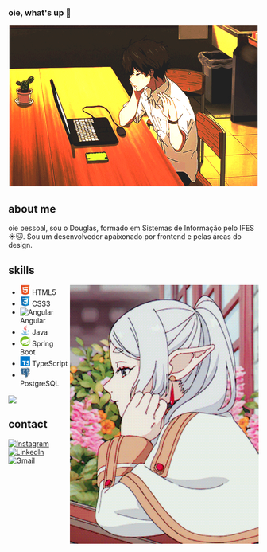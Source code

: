 ### oie, what's up 👋

<p align="center">
  <img src="img.gif" alt="Hello Guys!">
</p>

## about me

oie pessoal, sou o Douglas, formado em Sistemas de Informação pelo IFES ☀️🐱. Sou um desenvolvedor apaixonado por frontend e pelas áreas do design. 

## skills

<img src="frieren.gif" align="right" width ="380px" height="520px"/>

- <img src="https://raw.githubusercontent.com/devicons/devicon/master/icons/html5/html5-original.svg" alt="HTML5" width="20" height="20"/> HTML5
- <img src="https://raw.githubusercontent.com/devicons/devicon/master/icons/css3/css3-original.svg" alt="CSS3" width="20" height="20"/> CSS3
- <img src="https://angular.io/assets/images/logos/angular/angular.png" alt="Angular" width="20" height="20"/> Angular
- <img src="https://raw.githubusercontent.com/devicons/devicon/master/icons/java/java-original.svg" alt="Java" width="20" height="20"/> Java
- <img src="https://raw.githubusercontent.com/devicons/devicon/master/icons/spring/spring-original.svg" alt="Spring Boot" width="20" height="20"/> Spring Boot
- <img src="https://raw.githubusercontent.com/devicons/devicon/master/icons/typescript/typescript-original.svg" alt="TypeScript" width="20" height="20"/> TypeScript
- <img src="https://raw.githubusercontent.com/devicons/devicon/master/icons/postgresql/postgresql-original.svg" alt="PostgreSQL" width="20" height="20"/> PostgreSQL

<div style="width: 100%">
  <img align="center" src="https://github-readme-stats.vercel.app/api/top-langs/?username=heeydoug&theme=gruvbox&hide_langs_below=1" />
</div>

## contact

[![Instagram](https://img.shields.io/badge/Instagram-@itsaboutdoug-orange?style=for-the-badge&logo=instagram)](https://www.instagram.com/itsaboutdoug/)
[![LinkedIn](https://img.shields.io/badge/LinkedIn-Douglas%20Almeida-orange?style=for-the-badge&logo=linkedin)](https://www.linkedin.com/in/douglas-silva-almeida/)
[![Gmail](https://img.shields.io/badge/Gmail-doug19almeida@gmail.com-orange?style=for-the-badge&logo=gmail)](mailto:doug19almeida@gmail.com)
